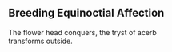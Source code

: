 Breeding Equinoctial Affection
------------------------------
The flower head conquers, the tryst of acerb  
transforms outside.  
